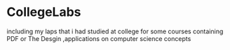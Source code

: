 # CollegeLabs
including my laps that i had studied at college for some courses containing PDF or The Desgin ,applications on computer science concepts
